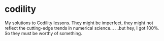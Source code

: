 # codility
My solutions to Codility lessons. 
They might be imperfect, they might not reflect the cutting-edge trends in numerical science... 
...but hey, I got 100%. So they must be worthy of something.
